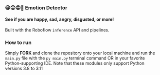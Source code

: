 ### 😀😔😡🤮 Emotion Detector
#### See if you are happy, sad, angry, disgusted, or more! 

Built with the Roboflow ```inference``` API and pipelines.

### How to run
Simply **FORK** and clone the repository onto your local machine and run the ```main.py``` file with the ```py main.py``` terminal command OR in your favorite Python-supporting IDE. Note that these modules only support Python versions 3.8 to 3.11
